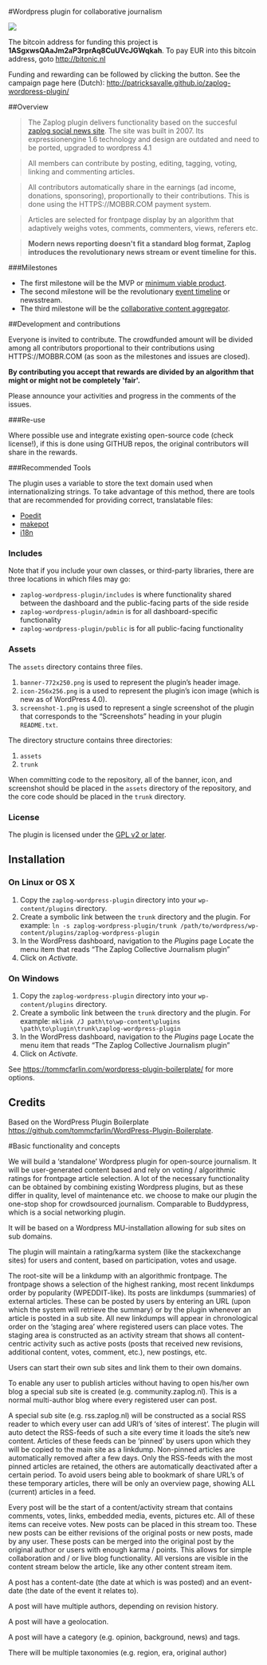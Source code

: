 #Wordpress plugin for collaborative journalism

<a href="https://mobbr.com/#/task/aHR0cHM6Ly9naXRodWIuY29tL3BhdHJpY2tzYXZhbGxlL3phcGxvZy13b3JkcHJlc3MtcGx1Z2luL21pbGVzdG9uZXMvTWluaW11bSUyMHZpYWJsZSUyMHByb2R1Y3Q="><img src="https://api.mobbr.com/button/eb342f159522ccde16500ce9abc34391/medium"/></a>

The bitcoin address for funding this project is <b>1ASgxwsQAaJm2aP3rprAq8CuUVcJGWqkah</b>. To pay EUR into this bitcoin address, goto http://bitonic.nl  

Funding and rewarding can be followed by clicking the button. See the campaign page here (Dutch): http://patricksavalle.github.io/zaplog-wordpress-plugin/

##Overview

> The Zaplog plugin delivers functionality based on the succesful <a href="http://zaplog.nl">zaplog social news site</a>. The site was built in 2007. Its expressionengine 1.6 technology and design are outdated and need to be ported, upgraded to wordpress 4.1

> All members can contribute by posting, editing, tagging, voting, linking and commenting articles. 

> All contributors automatically share in the earnings (ad income, donations, sponsoring), proportionally to their contributions. This is done using the HTTPS://MOBBR.COM payment system. 

> Articles are selected for frontpage display by an algorithm that adaptively weighs votes, comments, commenters, views, referers etc.

> **Modern news reporting doesn't fit a standard blog format, Zaplog introduces the revolutionary news stream or event timeline for this.**

###Milestones

- The first milestone will be the MVP or <a href="https://github.com/patricksavalle/zaplog-wordpress-plugin/milestones/Minimum%20viable%20product">minimum viable product</a>. 
- The second milestone will be the revolutionary <a href="https://github.com/patricksavalle/zaplog-wordpress-plugin/milestones/Content%20streams%20and%20version%20control">event timeline</a> or newsstream.
- The third milestone will be the <a href="https://github.com/patricksavalle/zaplog-wordpress-plugin/milestones/RSS%20aggregation">collaborative content aggregator</a>.

##Development and contributions

Everyone is invited to contribute. The crowdfunded amount will be divided among all contributors proportional to their contributions using HTTPS://MOBBR.COM (as soon as the milestones and issues are closed).

<b>By contributing you accept that rewards are divided by an algorithm that might or might not be completely 'fair'.</b>

Please announce your activities and progress in the comments of the issues.

###Re-use

Where possible use and integrate existing open-source code (check license!), if this is done using GITHUB repos, the original contributors will share in the rewards.

###Recommended Tools

The plugin uses a variable to store the text domain used when internationalizing strings. To take advantage of this method, there are tools that are recommended for providing correct, translatable files:

* [Poedit](http://www.poedit.net/)
* [makepot](http://i18n.svn.wordpress.org/tools/trunk/)
* [i18n](https://github.com/grappler/i18n)

### Includes

Note that if you include your own classes, or third-party libraries, there are three locations in which files may go:

* `zaplog-wordpress-plugin/includes` is where functionality shared between the dashboard and the public-facing parts of the side reside
* `zaplog-wordpress-plugin/admin` is for all dashboard-specific functionality
* `zaplog-wordpress-plugin/public` is for all public-facing functionality

### Assets

The `assets` directory contains three files.

1. `banner-772x250.png` is used to represent the plugin’s header image.
2. `icon-256x256.png` is a used to represent the plugin’s icon image (which is new as of WordPress 4.0).
3. `screenshot-1.png` is used to represent a single screenshot of the plugin that corresponds to the “Screenshots” heading in your plugin `README.txt`.

The directory structure contains three directories:

1. `assets`
2. `trunk`

When committing code to the repository, all of the banner, icon, and screenshot should be placed in the `assets` directory of the repository, and the core code should be placed in the `trunk` directory.

### License

The plugin is licensed under the <a href="https://github.com/patricksavalle/zaplog-wordpress-plugin/blob/master/zaplog/trunk/LICENSE.txt">GPL v2 or later</a>.

## Installation

### On Linux or OS X

1. Copy the `zaplog-wordpress-plugin` directory into your `wp-content/plugins` directory.
2. Create a symbolic link between the `trunk` directory and the plugin. For example: `ln -s zaplog-wordpress-plugin/trunk /path/to/wordpress/wp-content/plugins/zaplog-wordpress-plugin`
3. In the WordPress dashboard, navigation to the *Plugins* page
Locate the menu item that reads “The Zaplog Collective Journalism plugin”
4. Click on *Activate.*

### On Windows

1. Copy the `zaplog-wordpress-plugin` directory into your `wp-content/plugins` directory.
2. Create a symbolic link between the `trunk` directory and the plugin. For example: `mklink /J path\to\wp-content\plugins \path\to\plugin\trunk\zaplog-wordpress-plugin`
3. In the WordPress dashboard, navigation to the *Plugins* page
Locate the menu item that reads “The Zaplog Collective Journalism plugin”
4. Click on *Activate.*

See https://tommcfarlin.com/wordpress-plugin-boilerplate/ for more options. 

## Credits

Based on the WordPress Plugin Boilerplate https://github.com/tommcfarlin/WordPress-Plugin-Boilerplate.

#Basic functionality and concepts

We will build a ‘standalone’ Wordpress plugin for open-source journalism. It will be user-generated content based and rely on voting / algorithmic ratings for frontpage article selection. A lot of the necessary functionality can be obtained by combining existing Wordpress plugins, but as these differ in quality, level of maintenance etc. we choose to make our plugin the one-stop shop for crowdsourced journalism. Comparable to Buddypress, which is a social networking plugin.

It will be based on a Wordpress MU-installation allowing for sub sites on sub domains.

The plugin will maintain a rating/karma system (like the stackexchange sites) for users and content, based on participation, votes and usage.

The root-site will be a linkdump with an algorithmic frontpage. The frontpage shows a selection of the highest ranking, most recent linkdumps order by popularity (WPEDDIT-like). Its posts are linkdumps (summaries) of external articles. These can be posted by users by entering an URL (upon which the system will retrieve the summary) or by the plugin whenever an article is posted in a sub site. All new linkdumps will appear in chronological order on the ‘staging area’ where registered users can place votes. The staging area is constructed as an activity stream that shows all content-centric activity such as active posts (posts that received new revisions, additional content, votes, comment, etc.), new postings, etc.

Users can start their own sub sites and link them to their own domains.

To enable any user to publish articles without having to open his/her own blog a special sub site is created (e.g. community.zaplog.nl). This is a normal multi-author blog where every registered user can post.  

A special sub site (e.g. rss.zaplog.nl) will be constructed as a social RSS reader to which every user can add URl’s of ‘sites of interest’. The plugin will auto detect the RSS-feeds of such a site every time it loads the site’s new content. Articles of these feeds can be ‘pinned’ by users upon which they will be copied to the main site as a linkdump. Non-pinned articles are automatically removed after a few days. Only the RSS-feeds with the most pinned articles are retained, the others are automatically deactivated after a certain period. To avoid users being able to bookmark of share URL’s of these temporary articles, there will be only an overview page, showing ALL (current) articles in a feed.

Every post will be the start of a content/activity stream that contains comments, votes, links, embedded media, events, pictures etc. All of these items can receive votes. New posts can be placed in this stream too. These new posts can be either revisions of the original posts or new posts, made by any user. These posts can be merged into the original post by the original author or users with enough karma / points. This allows for simple collaboration and / or live blog functionality. All versions are visible in the content stream below the article, like any other content stream item. 

A post has a content-date (the date at which is was posted) and an event-date (the date of the event it relates to). 

A post will have multiple authors, depending on revision history.

A post will have a geolocation.

A post will have a category (e.g. opinion, background, news) and tags.

There will be multiple taxonomies (e.g. region, era, original author)
